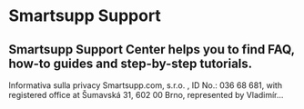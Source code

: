 # Smartsupp Support
## Smartsupp Support Center helps you to find FAQ, how-to guides and step-by-step tutorials.
Informativa sulla privacy 
Smartsupp.com, s.r.o. , ID No.: 036 68 681, with registered office at Šumavská 31, 602 00 Brno, represented by Vladimír...

